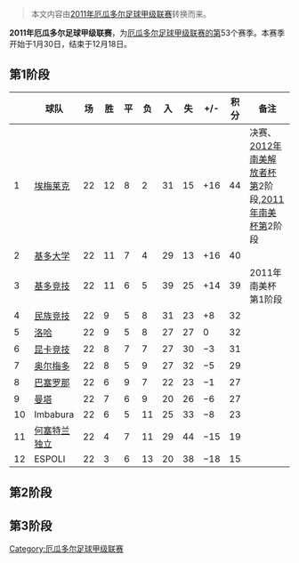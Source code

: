> 本文内容由[2011年厄瓜多尔足球甲级联赛](https://zh.wikipedia.org/wiki/2011年厄瓜多尔足球甲级联赛)转换而来。


**2011年厄瓜多尔足球甲级联赛**，为[厄瓜多尔足球甲级联赛的第](https://zh.wikipedia.org/wiki/厄瓜多尔足球甲级联赛 "wikilink")53个赛季。本赛季开始于1月30日，结束于12月18日。

## 第1阶段

|    | 球队                                                                | 场  | 胜  | 平 | 负  | 入  | 失  | \+/- | 积分 | 备注                                                                                                                                           |
| -- | ----------------------------------------------------------------- | -- | -- | - | -- | -- | -- | ---- | -- | -------------------------------------------------------------------------------------------------------------------------------------------- |
| 1  | [埃梅莱克](https://zh.wikipedia.org/wiki/埃梅莱克竞技俱乐部 "wikilink")        | 22 | 12 | 8 | 2  | 31 | 15 | \+16 | 44 | 决赛、[2012年南美解放者杯第](https://zh.wikipedia.org/wiki/2012年南美解放者杯 "wikilink")2阶段,[2011年南美杯第](https://zh.wikipedia.org/wiki/2011年南美杯 "wikilink")2阶段 |
| 2  | [基多大学](https://zh.wikipedia.org/wiki/基多大学体育联盟 "wikilink")         | 22 | 11 | 7 | 4  | 29 | 13 | \+16 | 40 |                                                                                                                                              |
| 3  | [基多竞技](https://zh.wikipedia.org/wiki/基多竞技 "wikilink")             | 22 | 11 | 6 | 5  | 39 | 25 | \+14 | 39 | 2011年南美杯第1阶段                                                                                                                                 |
| 4  | [民族竞技](https://zh.wikipedia.org/wiki/民族竞技俱乐部_\(厄瓜多尔\) "wikilink") | 22 | 9  | 5 | 8  | 31 | 23 | \+8  | 32 |                                                                                                                                              |
| 5  | [洛哈](https://zh.wikipedia.org/wiki/洛哈大学竞技联盟 "wikilink")           | 22 | 9  | 5 | 8  | 27 | 27 | 0    | 32 |                                                                                                                                              |
| 6  | [昆卡竞技](../Page/昆卡竞技俱乐部.md "wikilink")                             | 22 | 8  | 7 | 7  | 27 | 30 | −3   | 31 |                                                                                                                                              |
| 7  | [奥尔梅多](https://zh.wikipedia.org/wiki/奥尔梅多中央竞技 "wikilink")         | 22 | 8  | 5 | 9  | 27 | 32 | −5   | 29 |                                                                                                                                              |
| 8  | [巴塞罗那](https://zh.wikipedia.org/wiki/巴塞罗那竞技俱乐部 "wikilink")        | 22 | 6  | 9 | 7  | 22 | 23 | −1   | 27 |                                                                                                                                              |
| 9  | [曼塔](https://zh.wikipedia.org/wiki/曼塔足球俱乐部 "wikilink")            | 22 | 7  | 6 | 9  | 20 | 26 | −6   | 27 |                                                                                                                                              |
| 10 | Imbabura                                                          | 22 | 6  | 5 | 11 | 25 | 33 | −8   | 23 |                                                                                                                                              |
| 11 | [何塞特兰独立](https://zh.wikipedia.org/wiki/何塞特兰独立竞技俱乐部 "wikilink")    | 22 | 4  | 7 | 11 | 29 | 44 | −15  | 19 |                                                                                                                                              |
| 12 | ESPOLI                                                            | 22 | 3  | 6 | 13 | 20 | 38 | −18  | 15 |                                                                                                                                              |

## 第2阶段

## 第3阶段

[Category:厄瓜多尔足球甲级联赛](https://zh.wikipedia.org/wiki/Category:厄瓜多尔足球甲级联赛 "wikilink")